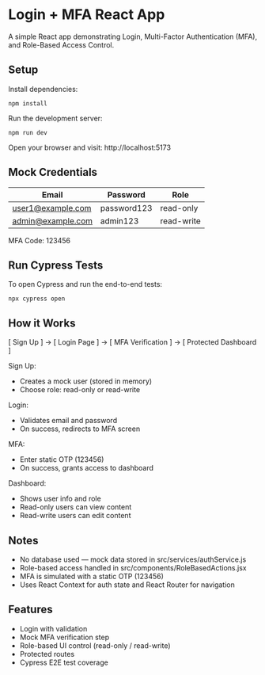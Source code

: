 # Login + MFA React App

A simple React app demonstrating Login, Multi-Factor Authentication (MFA), and Role-Based Access Control.

## Setup

Install dependencies:

```npm install```

Run the development server:

```npm run dev```

Open your browser and visit:
http://localhost:5173

## Mock Credentials
| Email                                         | Password    | Role       |
| --------------------------------------------- | ----------- | ---------- |
| [user1@example.com](mailto:user1@example.com) | password123 | read-only  |
| [admin@example.com](mailto:admin@example.com) | admin123    | read-write |

MFA Code: 123456

## Run Cypress Tests

To open Cypress and run the end-to-end tests:

```npx cypress open```

## How it Works

[ Sign Up ] → [ Login Page ] → [ MFA Verification ] → [ Protected Dashboard ]

Sign Up:
  - Creates a mock user (stored in memory)
  - Choose role: read-only or read-write

Login:
  - Validates email and password
  - On success, redirects to MFA screen

MFA:
  - Enter static OTP (123456)
  - On success, grants access to dashboard

Dashboard:
  - Shows user info and role
  - Read-only users can view content
  - Read-write users can edit content

## Notes
  - No database used — mock data stored in src/services/authService.js
  - Role-based access handled in src/components/RoleBasedActions.jsx
  - MFA is simulated with a static OTP (123456)
  - Uses React Context for auth state and React Router for navigation

## Features
  - Login with validation
  - Mock MFA verification step
  - Role-based UI control (read-only / read-write)
  - Protected routes
  - Cypress E2E test coverage